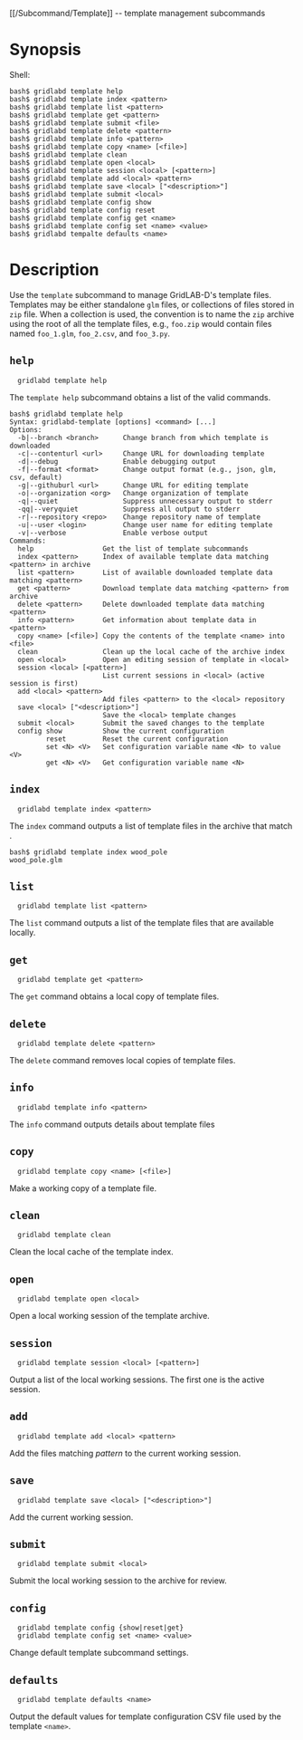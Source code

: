 [[/Subcommand/Template]] -- template management subcommands

# Synopsis

Shell:

~~~
bash$ gridlabd template help
bash$ gridlabd template index <pattern>
bash$ gridlabd template list <pattern>
bash$ gridlabd template get <pattern>
bash$ gridlabd template submit <file>
bash$ gridlabd template delete <pattern>
bash$ gridlabd template info <pattern>
bash$ gridlabd template copy <name> [<file>]
bash$ gridlabd template clean
bash$ gridlabd template open <local>
bash$ gridlabd template session <local> [<pattern>]
bash$ gridlabd template add <local> <pattern>
bash$ gridlabd template save <local> ["<description>"]
bash$ gridlabd template submit <local>
bash$ gridlabd template config show
bash$ gridlabd template config reset
bash$ gridlabd template config get <name>
bash$ gridlabd template config set <name> <value>
bash$ gridlabd tempalte defaults <name>
~~~

# Description

Use the `template` subcommand to manage GridLAB-D's template files.  Templates may be either standalone `glm` files, or collections of files stored in `zip` file.  When a collection is used, the convention is to name the `zip` archive using the root of all the template files, e.g., `foo.zip` would contain files named `foo_1.glm`, `foo_2.csv`, and `foo_3.py`.

## `help`

~~~
  gridlabd template help
~~~

The `template help` subcommand obtains a list of the valid commands.

~~~
bash$ gridlabd template help
Syntax: gridlabd-template [options] <command> [...]
Options:
  -b|--branch <branch>      Change branch from which template is downloaded
  -c|--contenturl <url>     Change URL for downloading template
  -d|--debug                Enable debugging output
  -f|--format <format>      Change output format (e.g., json, glm, csv, default)
  -g|--githuburl <url>      Change URL for editing template
  -o|--organization <org>   Change organization of template
  -q|--quiet                Suppress unnecessary output to stderr
  -qq|--veryquiet           Suppress all output to stderr
  -r|--repository <repo>    Change repository name of template
  -u|--user <login>         Change user name for editing template
  -v|--verbose              Enable verbose output
Commands:
  help                 Get the list of template subcommands
  index <pattern>      Index of available template data matching <pattern> in archive
  list <pattern>       List of available downloaded template data matching <pattern>
  get <pattern>        Download template data matching <pattern> from archive 
  delete <pattern>     Delete downloaded template data matching <pattern>
  info <pattern>       Get information about template data in <pattern>
  copy <name> [<file>] Copy the contents of the template <name> into <file>
  clean                Clean up the local cache of the archive index
  open <local>         Open an editing session of template in <local>
  session <local> [<pattern>]  
                       List current sessions in <local> (active session is first)
  add <local> <pattern>
                       Add files <pattern> to the <local> repository
  save <local> ["<description>"]
                       Save the <local> template changes
  submit <local>       Submit the saved changes to the template
  config show          Show the current configuration
         reset         Reset the current configuration
         set <N> <V>   Set configuration variable name <N> to value <V>
         get <N> <V>   Get configuration variable name <N>
~~~

## `index`

~~~
  gridlabd template index <pattern>
~~~

The `index` command outputs a list of template files in the archive that match <pattern>.
  
~~~
bash$ gridlabd template index wood_pole
wood_pole.glm
~~~

## `list`

~~~
  gridlabd template list <pattern>
~~~

The `list` command outputs a list of the template files that are available locally.

## `get`

~~~
  gridlabd template get <pattern>
~~~

The `get` command obtains a local copy of template files.

## `delete`

~~~
  gridlabd template delete <pattern>
~~~

The `delete` command removes local copies of template files.

## `info`

~~~
  gridlabd template info <pattern>
~~~

The `info` command outputs details about template files

## `copy`

~~~
  gridlabd template copy <name> [<file>]
~~~

Make a working copy of a template file.

## `clean`

~~~
  gridlabd template clean
~~~

Clean the local cache of the template index.

## `open`

~~~
  gridlabd template open <local>
~~~

Open a local working session of the template archive.

## `session`

~~~
  gridlabd template session <local> [<pattern>]
~~~

Output a list of the local working sessions. The first one is the active session.

## `add`

~~~
  gridlabd template add <local> <pattern>
~~~

Add the files matching _pattern_ to the current working session.

## `save`

~~~
  gridlabd template save <local> ["<description>"]
~~~

Add the current working session.

## `submit`

~~~
  gridlabd template submit <local>
~~~

Submit the local working session to the archive for review.

## `config`

~~~
  gridlabd template config {show|reset|get}
  gridlabd template config set <name> <value>
~~~

Change default template subcommand settings.

## `defaults`

~~~
  gridlabd template defaults <name>
~~~

Output the default values for template configuration CSV file used by the template `<name>`.
